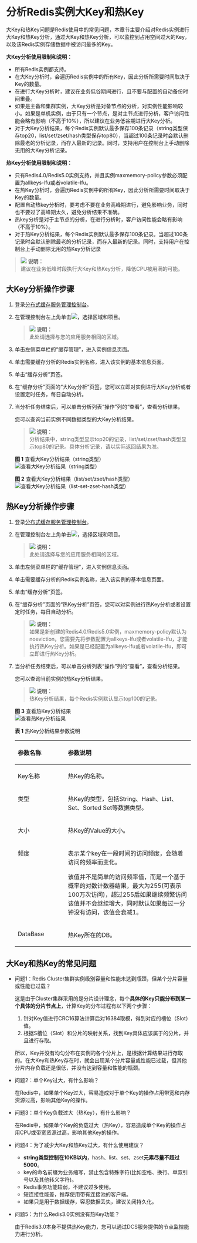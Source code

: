 # 分析Redis实例大Key和热Key<a name="ZH-CN_TOPIC_0184688786"></a>

大Key和热Key问题是Redis使用中的常见问题，本章节主要介绍对Redis实例进行大Key和热Key分析，通过大Key和热Key分析，可以监控到占用空间过大的Key，以及该Redis实例存储数据中被访问最多的Key。

**大Key分析使用限制和说明：**

-   所有Redis实例都支持。
-   在大Key分析时，会遍历Redis实例中的所有Key，因此分析所需要时间取决于Key的数量。
-   在进行大Key分析时，建议在业务低谷期间进行，且不要与配置的自动备份时间重叠。
-   如果是主备和集群实例，大Key分析是对备节点的分析，对实例性能影响较小。如果是单机实例，由于只有一个节点，是对主节点进行分析，客户访问性能会略有影响（不高于10%），所以建议在业务低谷期进行大Key分析。
-   对于大Key分析结果，每个Redis实例默认最多保存100条记录（string类型保存top20，list/set/zset/hash类型保存top80），当超过100条记录时会默认删除最老的分析记录，而存入最新的记录。同时，支持用户在控制台上手动删除无用的大Key分析记录。

**热Key分析使用限制和说明：**

-   只有Redis4.0/Redis5.0实例支持，并且实例maxmemory-policy参数必须配置为allkeys-lfu或者volatile-lfu。
-   在热Key分析时，会遍历Redis实例中的所有Key，因此分析所需要时间取决于Key的数量。
-   配置自动热key分析时，要考虑不要在业务高峰期进行，避免影响业务，同时也不要过了高峰期太久，避免分析结果不准确。
-   热key分析是对于主节点的分析，在进行分析时，客户访问性能会略有影响（不高于10%）。
-   对于热Key分析结果，每个Redis实例默认最多保存100条记录。当超过100条记录时会默认删除最老的分析记录，而存入最新的记录。同时，支持用户在控制台上手动删除无用的热Key分析记录

>![](public_sys-resources/icon-note.gif) **说明：**   
>建议在业务低峰时段执行大Key和热Key分析，降低CPU被用满的可能。  

## 大Key分析操作步骤<a name="section935032344418"></a>

1.  登录[分布式缓存服务管理控制台](https://console.huaweicloud.com/dcs)。
2.  在管理控制台左上角单击![](figures/icon-region.png)，选择区域和项目。

    >![](public_sys-resources/icon-note.gif) **说明：**   
    >此处请选择与您的应用服务相同的区域。  

3.  单击左侧菜单栏的“缓存管理”，进入实例信息页面。
4.  单击需要缓存分析的Redis实例名称，进入该实例的基本信息页面。
5.  单击“缓存分析”页签。
6.  在“缓存分析”页面的“大Key分析”页签，您可以立即对实例进行大Key分析或者设置定时任务，每日自动分析。
7.  当分析任务结束后，可以单击分析列表“操作”列的“查看”，查看分析结果。

    您可以查询当前实例不同数据类型的大Key分析结果。

    >![](public_sys-resources/icon-note.gif) **说明：**   
    >分析结果中，string类型显示top20的记录，list/set/zset/hash类型显示top80的记录。具体分析记录，请以实际返回结果为准。  

    **图 1**  查看大Key分析结果（string类型）<a name="fig8882113021813"></a>  
    ![](figures/查看大Key分析结果（string类型）.png "查看大Key分析结果（string类型）")

    **图 2**  查看大Key分析结果（list/set/zset/hash类型）<a name="fig18916114812311"></a>  
    ![](figures/查看大Key分析结果（list-set-zset-hash类型）.png "查看大Key分析结果（list-set-zset-hash类型）")


## 热Key分析操作步骤<a name="section47852016145218"></a>

1.  登录[分布式缓存服务管理控制台](https://console.huaweicloud.com/dcs)。
2.  在管理控制台左上角单击![](figures/icon-region.png)，选择区域和项目。

    >![](public_sys-resources/icon-note.gif) **说明：**   
    >此处请选择与您的应用服务相同的区域。  

3.  单击左侧菜单栏的“缓存管理”，进入实例信息页面。
4.  单击需要缓存分析的Redis实例名称，进入该实例的基本信息页面。
5.  单击“缓存分析”页签。
6.  在“缓存分析”页面的“热Key分析”页签，您可以对实例进行热Key分析或者设置定时任务，每日自动分析。

    >![](public_sys-resources/icon-note.gif) **说明：**   
    >如果是新创建的Redis4.0/Redis5.0实例，maxmemory-policy默认为noeviction，您需要先将参数配置为allkeys-lfu或者volatile-lfu，才能执行热Key分析。如果是已经配置为allkeys-lfu或者volatile-lfu，即可立即进行热Key分析。  

7.  当分析任务结束后，可以单击分析列表“操作”列的“查看”，查看分析结果。

    您可以查询当前实例的热Key分析结果。

    >![](public_sys-resources/icon-note.gif) **说明：**   
    >热Key分析结果，每个Redis实例默认显示top100的记录。  

    **图 3**  查看热Key分析结果<a name="fig194672066515"></a>  
    ![](figures/查看热Key分析结果.png "查看热Key分析结果")

    **表 1**  热Key分析结果参数说明

    <a name="table194691361511"></a>
    <table><thead align="left"><tr id="row14468116165117"><th class="cellrowborder" valign="top" width="28.49%" id="mcps1.2.3.1.1"><p id="p346846125117"><a name="p346846125117"></a><a name="p346846125117"></a>参数名称</p>
    </th>
    <th class="cellrowborder" valign="top" width="71.50999999999999%" id="mcps1.2.3.1.2"><p id="p14684625119"><a name="p14684625119"></a><a name="p14684625119"></a>参数说明</p>
    </th>
    </tr>
    </thead>
    <tbody><tr id="row34681564515"><td class="cellrowborder" valign="top" width="28.49%" headers="mcps1.2.3.1.1 "><p id="p5468196145110"><a name="p5468196145110"></a><a name="p5468196145110"></a>Key名称</p>
    </td>
    <td class="cellrowborder" valign="top" width="71.50999999999999%" headers="mcps1.2.3.1.2 "><p id="p104686675119"><a name="p104686675119"></a><a name="p104686675119"></a>热Key的名称。</p>
    </td>
    </tr>
    <tr id="row1446896135112"><td class="cellrowborder" valign="top" width="28.49%" headers="mcps1.2.3.1.1 "><p id="p1346813625118"><a name="p1346813625118"></a><a name="p1346813625118"></a>类型</p>
    </td>
    <td class="cellrowborder" valign="top" width="71.50999999999999%" headers="mcps1.2.3.1.2 "><p id="p1546814610516"><a name="p1546814610516"></a><a name="p1546814610516"></a>热Key的类型，包括String、Hash、List、Set、Sorted Set等数据类型。</p>
    </td>
    </tr>
    <tr id="row546813616517"><td class="cellrowborder" valign="top" width="28.49%" headers="mcps1.2.3.1.1 "><p id="p3468162519"><a name="p3468162519"></a><a name="p3468162519"></a>大小</p>
    </td>
    <td class="cellrowborder" valign="top" width="71.50999999999999%" headers="mcps1.2.3.1.2 "><p id="p10468567511"><a name="p10468567511"></a><a name="p10468567511"></a>热Key的Value的大小。</p>
    </td>
    </tr>
    <tr id="row146810611519"><td class="cellrowborder" valign="top" width="28.49%" headers="mcps1.2.3.1.1 "><p id="p84689614513"><a name="p84689614513"></a><a name="p84689614513"></a>频度</p>
    </td>
    <td class="cellrowborder" valign="top" width="71.50999999999999%" headers="mcps1.2.3.1.2 "><p id="p04688695113"><a name="p04688695113"></a><a name="p04688695113"></a>表示某个key在一段时间的访问频度，会随着访问的频率而变化。</p>
    <p id="p0468265512"><a name="p0468265512"></a><a name="p0468265512"></a>该值并不是简单的访问频率值，而是一个基于概率的对数计数器结果，最大为255(可表示100万次访问)，超过255后如果继续频繁访问该值并不会继续增大，同时默认如果每过一分钟没有访问，该值会衰减1。</p>
    </td>
    </tr>
    <tr id="row204694612510"><td class="cellrowborder" valign="top" width="28.49%" headers="mcps1.2.3.1.1 "><p id="p5468106115112"><a name="p5468106115112"></a><a name="p5468106115112"></a>DataBase</p>
    </td>
    <td class="cellrowborder" valign="top" width="71.50999999999999%" headers="mcps1.2.3.1.2 "><p id="p1146917611519"><a name="p1146917611519"></a><a name="p1146917611519"></a>热Key所在的DB。</p>
    </td>
    </tr>
    </tbody>
    </table>


## 大Key和热Key的常见问题<a name="section0181172025114"></a>

-   问题1：Redis Cluster集群实例级别容量和性能未达到瓶颈，但某个分片容量或性能已过载？

    这是由于Cluster集群采用的是分片设计理念，每个**具体的Key只能分布到某一个具体的分片节点上**，计算Key的分布过程有以下两个步骤：

    1.  针对Key值进行CRC16算法计算后对16384取模，得到对应的槽位（Slot）值。
    2.  根据S槽位（Slot）和分片的映射关系，找到Key具体应该属于的分片，并且进行存取。

    所以，Key并没有均匀分布在实例的各个分片上，是根据计算结果进行存取的。在大Key和热Key存在时，就会出现某个分片容量或性能已过载，但其他分片内存负载还是很低，并没有达到容量和性能的瓶颈。

-   问题2：单个Key过大，有什么影响？

    在Redis中，如果单个Key过大，容易造成对于单个Key的操作占用带宽和内存资源过高，影响其他Key的操作。

-   问题3：单个Key负载过大（热Key），有什么影响？

    在Redis中，如果单个Key的负载过大（热Key），容易造成单个Key的操作占用CPU或带宽资源过高，影响其他Key的操作。

-   问题4：为了减少大Key和热Key过大，有什么使用建议？
    -   **string类型控制在10KB以内**，hash、list、set、zset**元素尽量不超过5000**。
    -   key的命名前缀为业务缩写，禁止包含特殊字符\(比如空格、换行、单双引号以及其他转义字符\)。
    -   Redis事务功能较弱，不建议过多使用。
    -   短连接性能差，推荐使用带有连接池的客户端。
    -   如果只是用于数据缓存，容忍数据丢失，建议关闭持久化。

-   问题5：为什么Redis3.0实例没有热Key功能？

    由于Redis3.0本身不提供热Key能力，您可以通过DCS服务提供的节点监控能力进行分析。


